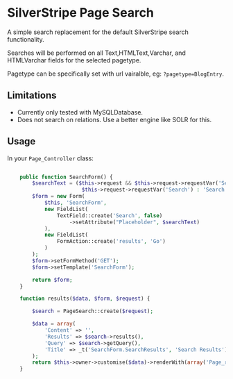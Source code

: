 # SilverStripe Page Search

A simple search replacement for the default SilverStripe search functionality.

Searches will be performed on all Text,HTMLText,Varchar, and HTMLVarchar fields for the selected pagetype.

Pagetype can be specifically set with url vairalble, eg: `?pagetype=BlogEntry`.

## Limitations

 * Currently only tested with MySQLDatabase.
 * Does not search on relations. Use a better engine like SOLR for this.

## Usage

In your `Page_Controller` class:

```php

	public function SearchForm() {
		$searchText = ($this->request && $this->request->requestVar('Search')) ?
						$this->request->requestVar('Search') : 'Search';
		$form = new Form(
			$this, 'SearchForm',
			new FieldList(
				TextField::create('Search', false)
					->setAttribute("Placeholder", $searchText)
			),
			new FieldList(
				FormAction::create('results', 'Go')
			)
		);
		$form->setFormMethod('GET');
		$form->setTemplate('SearchForm');

		return $form;
	}

	function results($data, $form, $request) { 

		$search = PageSearch::create($request);

		$data = array(
			'Content' => '',
			'Results' => $search->results(),
			'Query' => $search->getQuery(),
			'Title' => _t('SearchForm.SearchResults', 'Search Results')
		); 
		return $this->owner->customise($data)->renderWith(array('Page_results', 'Page'));
	}

```
